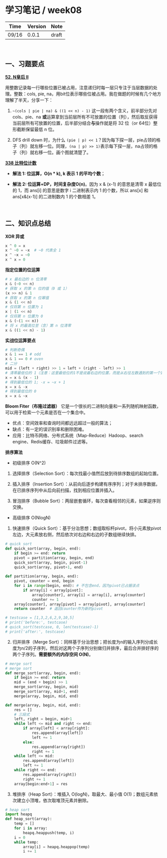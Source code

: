 # 学习笔记 / week08

|Time|Version|Note|
|---|---|---|
|09/16|0.0.1|draft|

</br>

## 一、习题要点

**[52. N皇后 II](52_N皇后II.py)**

用整数记录每一行哪些位置已被占用，注意递归时每一层只专注于当层数据的处理。整数：cols, pie, na，用bit位表示哪些位被占用。我在做题的时候有几个地方理解了半天，分享一下：

1. `~(cols | pie | na) & ((1 << n) - 1)` 这一段有两个含义，前半部分先对 cols、pie、na **或**运算拿到当前层所有不可放置的位置（列），然后取反获得当前层所有可放置的位置，后半部分结合**与**操作就是将 32 位（or 64位）整形截断保留最低 n 位。

2. DFS drill down 时，为什么 `(pie | p) << 1`？因为每下探一层，pie占领的格子（列）就左移一位。同理，`(na | p) >> 1)`表示每下探一层，na占领的格子（列）就右移一位。画个图就清楚了。

**[338 比特位计数](338_比特位计数.py)**

- **解法 1: 位运算，O(n * k), k 表示 1 的平均个数**；

- **解法 2: 位运算+DP，时间复杂度O(n)**。因为 x & (x-1) 的意思是清零 x 最低位的 1，而 ans[i] 的意思是数字 i 二进制表示内 1 的个数，所以 ans[x] 和 ans[x&(x-1)] 的二进制数内 1 的个数相差 1。

<br/>

## 二、知识点总结

**XOR 异或**

```python
x ^ 0 = x
x ^ ~0 = ~x  # ~0 代表全 1
x ^ ~x = ~0
x ^ x = 0
```

**指定位置的位运算**

```python
# x 最右边的 n 位清零
x & (~0 << n)
# 获取 x 的第 n 位的值（0 或 1）
(x >> n) & 1
# 获取 x 的第 n 位幂值
x & (1 << n)
# 仅将第 n 位置为 1
x | (1 << n)
# 仅将第 n 位置为 0
x & (~(1 << n))
# 将 x 的最高位至（含）第 n 位清零
x & ((1 << n) - 1)
```

**实战位运算要点**

```python
# 判断奇偶
x & 1 == 1 # odd
x & 1 == 0 # oven
# 二分
mid = (left + right) >> 1 = left + (right - left) >> 1
# 清零最低位的 1（注意：这里最低位的1不是说最右边的位置，而是从右往左数遇到的第一个1的位置）
x = x & (x - 1)
# 得到最低位的 1; -x = ~x + 1
x = x & -x
# 得到最低位的 0
x = x & ~x
```

**Bloom Fiter（布隆过滤器）**
它是一个很长的二进制向量和一系列随机映射函数，可以用于检索一个元素是否在一个集合中。
- 优点：空间效率和查询时间都远远超过一般的算法；
- 缺点：有一定的误识别率和删除困难。
- 应用：比特币网络、分布式系统（Map-Reduce）Hadoop、search engine、Redis缓存、垃圾邮件过滤等。

**排序算法**

- 初级排序 O(N^2)

1. 选择排序（Selection Sort）：每次找最小值然后放到待排序数组的起始位置。

2. 插入排序（Insertion Sort）：从前向后逐步构建有序序列；对于未排序数据，在已排序序列中从后向前扫描，找到相应位置并插入。

3. 冒泡排序（Bubble Sort）：两层嵌套循环，每次查看相邻的元素，如果逆序则交换。

- 高级排序 O(NlogN)

1. 快速排序（Quick Sort）：基于分治思想；数组取标杆pivot，将小元素放pivot左边，大元素放右侧，然后依次对右边和右边的子数组继续快排。

```python
# quick sort
def quick_sort(array, begin, end):
    if begin >= end: return
    pivot = partition(array, begin, end)
    quick_sort(array, begin, pivot-1)
    quick_sort(array, pivot+1, end)
    
def partition(array, begin, end):
    pivot, counter = end, begin
    for i in range(begin, end): # 不包含end，因为pivot已占据该点
        if array[i] < array[pivot]:
            array[counter], array[i] = array[i], array[counter]
            counter += 1
    array[counter], array[pivot] = array[pivot], array[counter]
    return counter  # 返回counter作为新的pivot

# testcase = [1,3,2,6,2,9,10,5]
# print('before:', testcase)
# quick_sort(testcase, 0, len(testcase)-1)
# print('after:', testcase)
```

2. 归并排序（Merge Sort）：同样基于分治思想；把长度为n的输入序列分成长度为n/2的子序列，然后对这两个子序列分别做归并排序，最后合并排好序的两个子序列。**需要额外的内存空间 O(N)**。

```python
# merge sort
# merge sort
def merge_sort(array, begin, end):
    if begin >= end: return
    mid = (end + begin) >> 1
    merge_sort(array, begin, mid)
    merge_sort(array, mid+1, end)
    merge(array, begin, mid, end)

def merge(array, begin, mid, end):
    res = []
    # 三段式
    left, right = begin, mid+1
    while left <= mid and right <= end:
        if array[left] < array[right]:
            res.append(array[left])
            left += 1
        else:
            res.append(array[right])
            right += 1
    while left <= mid:
        res.append(array[left])
        left += 1
    while right <= end:
        res.append(array[right])
        right += 1
    array[begin:end+1] = res
```

3. 堆排序（Heap Sort）：堆插入 O(logN)，取最大、最小值 O(1)；数组元素依次建立小顶堆，依次取堆顶元素并删除。

```python
# heap sort
import heapq
def heap_sort(array):
    temp = []
    for i in array:
        heapq.heappush(temp, i)
    i = 0
    while temp:
        array[i] = heapq.heappop(temp)
        i += 1
```
